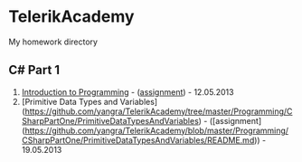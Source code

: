 TelerikAcademy
==============

My homework directory

C# Part 1
-

1. [Introduction to Programming](https://github.com/yangra/TelerikAcademy/tree/master/Programming/CSharpPartOne/IntroductionToProgramming) - ([assignment](https://github.com/yangra/TelerikAcademy/blob/master/Programming/CSharpPartOne/IntroductionToProgramming/README.md)) - 12.05.2013
2. [Primitive Data Types and Variables] (https://github.com/yangra/TelerikAcademy/tree/master/Programming/CSharpPartOne/PrimitiveDataTypesAndVariables) - ([assignment] (https://github.com/yangra/TelerikAcademy/blob/master/Programming/CSharpPartOne/PrimitiveDataTypesAndVariables/README.md)) - 19.05.2013

